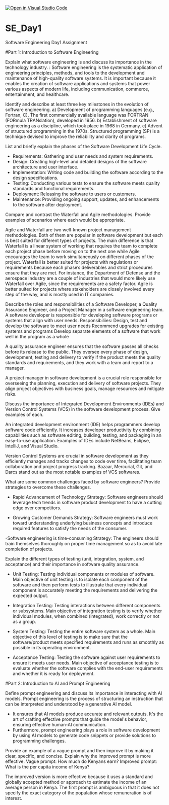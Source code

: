 [![Open in Visual Studio Code](https://classroom.github.com/assets/open-in-vscode-2e0aaae1b6195c2367325f4f02e2d04e9abb55f0b24a779b69b11b9e10269abc.svg)](https://classroom.github.com/online_ide?assignment_repo_id=15569725&assignment_repo_type=AssignmentRepo)
# SE_Day1
Software Engineering Day1 Assignment

#Part 1: Introduction to Software Engineering

Explain what software engineering is and discuss its importance in the technology industry.
: Software engineering is the systematic application of engineering principles, methods, and tools to the development and maintenance of high-quality software systems. It is important because it enables the creation of software applications and systems 
that power various aspects of modern life, including communication, commerce, 
entertainment, and healthcare.

Identify and describe at least three key milestones in the evolution of software engineering.
 a) Development of 
programming languages (e.g., Fortran, C). The first commercially available language was FORTRAN (FORmula TRANslation), developed in 1956. 
b) Establishment of software engineering as a discipline, which took place in 1968 in Germany. 
c) Advent of structured programming in the 1970s. Structured programming (SP) is a technique devised to improve the reliability and clarity of programs. 

List and briefly explain the phases of the Software Development Life Cycle.
- Requirements: Gathering and user needs and system requirements.
 - Design: Creating high-level and detailed designs of the software architecture and user interface.
 - Implementation: Writing code and building the software according to the design specifications.
 - Testing: Conducting various tests to ensure the software meets quality standards and 
functional requirements.
 - Deployment: Releasing the software to users or customers.
 - Maintenance: Providing ongoing support, updates, and enhancements to the software after deployment.

Compare and contrast the Waterfall and Agile methodologies. Provide examples of scenarios where each would be appropriate.

Agile and Waterfall are two well-known project management methodologies. 
Both of them are popular in software development but each is best suited for different types of projects. 
The main difference is that Waterfall is a linear system of working that requires the team to complete each project phase before moving on to the next one while Agile encourages the team to work simultaneously on different phases of the project.
Waterfall is better suited for projects with regulations or requirements because each phase’s deliverables and strict procedures ensure that they are met. For instance, the Department of Defense and the aerospace industry are a couple of industries that would more likely use Waterfall over Agile, since the requirements are a safety factor. 
Agile is better suited for projects where stakeholders are closely involved every step of the way, and is mostly used in IT companies. 

Describe the roles and responsibilities of a Software Developer, a Quality Assurance Engineer, and a Project Manager in a software engineering team.
A software developer is responsible for developing software programs or systems that align with user needs. 
Responsibiliies: 
Design, test and develop the software to meet user needs
Recommend upgrades for existing systems and programs
Develop separate elements of a software that work well in the program as a whole

A quality assurance engineer ensures that the software passes all checks before its release to the public. They oversee every phase of design, development, testing and delivery to verify if the product meets the quality standards and requirements, and they work with a team and report to a manager.

A project manager in software development is a crucial role responsible for overseeing the planning, execution and delivery of software projects. They align project objectives with business goals, manage resources and mitigate risks.


Discuss the importance of Integrated Development Environments (IDEs) and Version Control Systems (VCS) in the software development process. Give examples of each.

An integrated development environment (IDE) helps programmers develop software code efficiently. It increases developer productivity by combining capabilities such as software editing, building, testing, and packaging in an easy-to-use application.
Examples of IDEs include NetBeans, Eclipse, IntelliJ, and Visual Studio. 

Version Control Systems are crucial in software development as they efficiently manages and tracks changes to code over time, facilitating team collaboration and project progress tracking.
Bazaar, Mercurial, Git, and Darcs stand out as the most notable examples of VCS softwares.

What are some common challenges faced by software engineers? Provide strategies to overcome these challenges.

- Rapid Advancement of Technology
Strategy: Software engineers should leverage tech trends in software product development to have a cutting edge over competitors.

- Growing Customer Demands
Strategy: Software engineers must work toward understanding underlying business concepts and introduce required features to satisfy the needs of the consumer. 

-Software engineering is time-consuming
Strategy: The engineers should train themselves thoroughly on proper time management so as to avoid late completion of projects. 


Explain the different types of testing (unit, integration, system, and acceptance) and their importance in software quality assurance.

 - Unit Testing: Testing individual components or modules of software.
Main objective of unit testing is to isolate each component of the software and then perform tests to illustrate that every individual component is accurately meeting the requirements and delivering the expected output.
   
 - Integration Testing: Testing interactions between different components or subsystems.
Main objective of integration testing is to verify whether individual modules, when combined (integrated), work correctly or not as a group.
   
 - System Testing: Testing the entire software system as a whole.
Main objective of this level of testing is to make sure that the software/product meets specified requirements and runs as smoothly as possible in its operating environment. 
  
 - Acceptance Testing: Testing the software against user requirements to ensure it meets user 
needs.
Main objective of acceptance testing is to evaluate whether the software complies with the end-user requirements and whether it is ready for deployment. 


#Part 2: Introduction to AI and Prompt Engineering


Define prompt engineering and discuss its importance in interacting with AI models.
Prompt engineering is the process of structuring an instruction that can be interpreted and understood by a generative AI model.

- It ensures that AI models produce accurate and relevant outputs. It's the art of crafting effective prompts that guide the model's behavior, ensuring effective human-AI communication.
- Furthermore, prompt engineering plays a role in software development by using AI models to generate code snippets or provide solutions to programming challenges. 

Provide an example of a vague prompt and then improve it by making it clear, specific, and concise. Explain why the improved prompt is more effective.
Vague prompt: How much do Kenyans earn? 
Improved prompt: What is the per capita income of Kenya? 

The improved version is more effective because it uses a standard and globally accepted method or approach to estimate the income of an average person in Kenya. The first prompt is ambiguous in that it does not specify the exact category of the population whose remuneration is of interest. 
